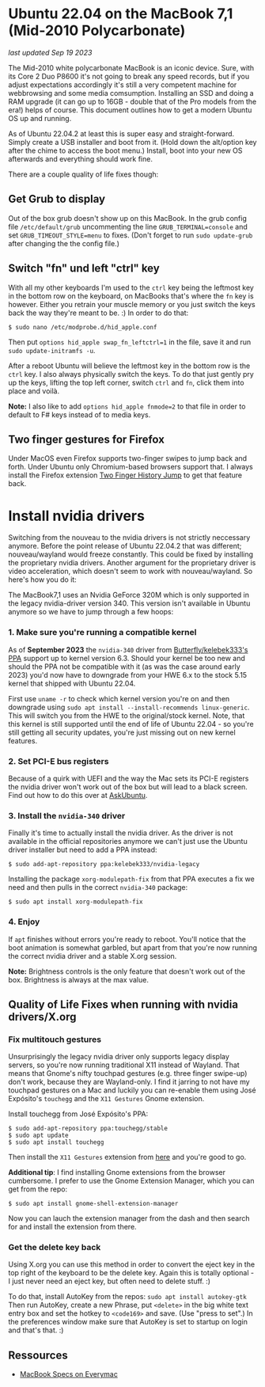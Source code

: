 # Ubuntu 22.04 on the MacBook 7,1 (Mid-2010 Polycarbonate)
*last updated Sep 19 2023*

The Mid-2010 white polycarbonate MacBook is an iconic device. Sure, with its Core 2 Duo P8600 it's not going to break any speed records, but if you adjust expectations accordingly it's still a very competent machine for webbrowsing and some media comsumption. Installing an SSD and doing a RAM upgrade (it can go up to 16GB - double that of the Pro models from the era!) helps of course. This document outlines how to get a modern Ubuntu OS up and running. 

As of Ubuntu 22.04.2 at least this is super easy and straight-forward. Simply create a USB installer and boot from it. (Hold down the alt/option key after the chime to access the boot menu.) Install, boot into your new OS afterwards and everything should work fine.

There are a couple quality of life fixes though:

## Get Grub to display
Out of the box grub doesn't show up on this MacBook. In the grub config file `/etc/default/grub` uncommenting the line `GRUB_TERMINAL=console` and set `GRUB_TIMEOUT_STYLE=menu` to fixes. (Don't forget to run `sudo update-grub` after changing the the config file.)

## Switch "fn" und left "ctrl" key
With all my other keyboards I'm used to the `ctrl` key being the leftmost key in the bottom row on the keyboard, on MacBooks that's where the `fn` key is however. Either you retrain your muscle memory or you just switch the keys back the way they're meant to be. :) In order to do that:
```
$ sudo nano /etc/modprobe.d/hid_apple.conf
```
Then put `options hid_apple swap_fn_leftctrl=1` in the file, save it and run `sudo update-initramfs -u`.

After a reboot Ubuntu will believe the leftmost key in the bottom row is the `ctrl` key. I also always physically switch the keys. To do that just gently pry up the keys, lifting the top left corner, switch `ctrl` and `fn`, click them into place and voilà.

**Note:** I also like to add `options hid_apple fnmode=2` to that file in order to default to F# keys instead of to media keys.

## Two finger gestures for Firefox
Under MacOS even Firefox supports two-finger swipes to jump back and forth. Under Ubuntu only Chromium-based browsers support that. I always install the Firefox extension [Two Finger History Jump](https://addons.mozilla.org/de/firefox/addon/two-finger-history-jump/) to get that feature back.

# Install nvidia drivers
Switching from the nouveau to the nvidia drivers is not strictly neccessary anymore. Before the point release of Ubuntu 22.04.2 that was different; nouveau/wayland would freeze constantly. This could be fixed by installing the proprietary nvidia drivers. Another argument for the proprietary driver is video acceleration, which doesn't seem to work with nouveau/wayland. So here's how you do it: 

The MacBook7,1 uses an Nvidia GeForce 320M which is only supported in the legacy nvidia-driver version 340. This version isn't available in Ubuntu anymore so we have to jump through a few hoops:

### 1. Make sure you're running a compatible kernel
As of **September 2023** the `nvidia-340` driver from [Butterfly/kelebek333's PPA](https://launchpad.net/~kelebek333/+archive/ubuntu/nvidia-legacy) support up to kernel version 6.3. Should your kernel be too new and should the PPA not be compatible with it (as was the case around early 2023) you'd now have to downgrade from your HWE 6.x to the stock 5.15 kernel that shipped with Ubuntu 22.04. 

First use `uname -r` to check which kernel version you're on and then downgrade using `sudo apt install --install-recommends linux-generic`. This will switch you from the HWE to the original/stock kernel. Note, that this kernel is still supported until the end of life of Ubuntu 22.04 - so you're still getting all security updates, you're just missing out on new kernel features.

### 2. Set PCI-E bus registers
Because of a quirk with UEFI and the way the Mac sets its PCI-E registers the nvidia driver won't work out of the box but will lead to a black screen.
Find out how to do this over at [AskUbuntu](https://askubuntu.com/a/613573/21008).

### 3. Install the `nvidia-340` driver
Finally it's time to actually install the nvidia driver. As the driver is not available in the official repositories anymore we can't just use the Ubuntu driver installer but need to add a PPA instead:
```
$ sudo add-apt-repository ppa:kelebek333/nvidia-legacy
```

Installing the package `xorg-modulepath-fix` from that PPA executes a fix we need and then pulls in the correct `nvidia-340` package: 
```
$ sudo apt install xorg-modulepath-fix
```
### 4. Enjoy
If `apt` finishes without errors you're ready to reboot. You'll notice that the boot animation is somewhat garbled, but apart from that you're now running the correct nvidia driver and a stable X.org session.

**Note:** Brightness controls is the only feature that doesn't work out of the box. Brightness is always at the max value.

## Quality of Life Fixes when running with nvidia drivers/X.org

### Fix multitouch gestures
Unsurprisingly the legacy nvidia driver only supports legacy display servers, so you're now running traditional X11 instead of Wayland. That means that Gnome's nifty touchpad gestures (e.g. three finger swipe-up) don't work, because they are Wayland-only. I find it jarring to not have my touchpad gestures on a Mac and luckily you can re-enable them using José Expósito's `touchegg` and the `X11 Gestures` Gnome extension. 

Install touchegg from José Expósito's PPA:
```
$ sudo add-apt-repository ppa:touchegg/stable
$ sudo apt update
$ sudo apt install touchegg
```

Then install the `X11 Gestures` extension from [here](https://extensions.gnome.org/extension/4033/x11-gestures/) and you're good to go.

**Additional tip**: I find installing Gnome extensions from the browser cumbersome. I prefer to use the Gnome Extension Manager, which you can get from the repo:
```
$ sudo apt install gnome-shell-extension-manager
```
Now you can lauch the extension manager from the dash and then search for and install the extension from there.

### Get the delete key back

Using X.org you can use this method in order to convert the eject key in the top right of the keyboard to be the delete key. Again this is totally optional - I just never need an eject key, but often need to delete stuff. :)

To do that, install AutoKey from the repos: `sudo apt install autokey-gtk` Then run AutoKey, create a new Phrase, put `<delete>` in the big white text entry box and set the hotkey to `<code169>` and save. (Use "press to set".) In the preferences window make sure that AutoKey is set to startup on login and that's that. :)

## Ressources
- [MacBook Specs on Everymac](https://everymac.com/systems/apple/macbook/specs/macbook-core-2-duo-2.4-white-13-polycarbonate-unibody-mid-2010-specs.html)
